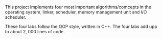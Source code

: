 This project implements four most important algorithms/comcepts in the operating
system, linker, scheduler, memory management unit and I/O scheduler.

These four labs follow the OOP style, written in C++. The four labs add upp to 
about 2, 000 lines of code.